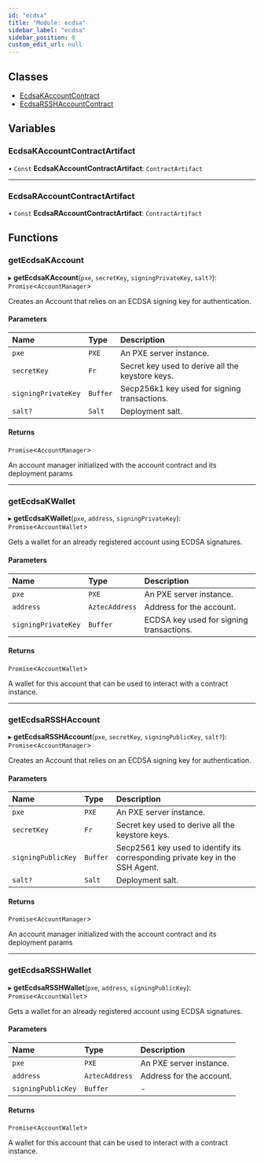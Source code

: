 ```yaml
---
id: "ecdsa"
title: "Module: ecdsa"
sidebar_label: "ecdsa"
sidebar_position: 0
custom_edit_url: null
---
```


## Classes

- [EcdsaKAccountContract](../classes/ecdsa.EcdsaKAccountContract.md)
- [EcdsaRSSHAccountContract](../classes/ecdsa.EcdsaRSSHAccountContract.md)

## Variables

### EcdsaKAccountContractArtifact

• `Const` **EcdsaKAccountContractArtifact**: `ContractArtifact`

___

### EcdsaRAccountContractArtifact

• `Const` **EcdsaRAccountContractArtifact**: `ContractArtifact`

## Functions

### getEcdsaKAccount

▸ **getEcdsaKAccount**(`pxe`, `secretKey`, `signingPrivateKey`, `salt?`): `Promise`\<`AccountManager`\>

Creates an Account that relies on an ECDSA signing key for authentication.

#### Parameters

| Name | Type | Description |
| :------ | :------ | :------ |
| `pxe` | `PXE` | An PXE server instance. |
| `secretKey` | `Fr` | Secret key used to derive all the keystore keys. |
| `signingPrivateKey` | `Buffer` | Secp256k1 key used for signing transactions. |
| `salt?` | `Salt` | Deployment salt. |

#### Returns

`Promise`\<`AccountManager`\>

An account manager initialized with the account contract and its deployment params

___

### getEcdsaKWallet

▸ **getEcdsaKWallet**(`pxe`, `address`, `signingPrivateKey`): `Promise`\<`AccountWallet`\>

Gets a wallet for an already registered account using ECDSA signatures.

#### Parameters

| Name | Type | Description |
| :------ | :------ | :------ |
| `pxe` | `PXE` | An PXE server instance. |
| `address` | `AztecAddress` | Address for the account. |
| `signingPrivateKey` | `Buffer` | ECDSA key used for signing transactions. |

#### Returns

`Promise`\<`AccountWallet`\>

A wallet for this account that can be used to interact with a contract instance.

___

### getEcdsaRSSHAccount

▸ **getEcdsaRSSHAccount**(`pxe`, `secretKey`, `signingPublicKey`, `salt?`): `Promise`\<`AccountManager`\>

Creates an Account that relies on an ECDSA signing key for authentication.

#### Parameters

| Name | Type | Description |
| :------ | :------ | :------ |
| `pxe` | `PXE` | An PXE server instance. |
| `secretKey` | `Fr` | Secret key used to derive all the keystore keys. |
| `signingPublicKey` | `Buffer` | Secp2561 key used to identify its corresponding private key in the SSH Agent. |
| `salt?` | `Salt` | Deployment salt. |

#### Returns

`Promise`\<`AccountManager`\>

An account manager initialized with the account contract and its deployment params

___

### getEcdsaRSSHWallet

▸ **getEcdsaRSSHWallet**(`pxe`, `address`, `signingPublicKey`): `Promise`\<`AccountWallet`\>

Gets a wallet for an already registered account using ECDSA signatures.

#### Parameters

| Name | Type | Description |
| :------ | :------ | :------ |
| `pxe` | `PXE` | An PXE server instance. |
| `address` | `AztecAddress` | Address for the account. |
| `signingPublicKey` | `Buffer` | - |

#### Returns

`Promise`\<`AccountWallet`\>

A wallet for this account that can be used to interact with a contract instance.
